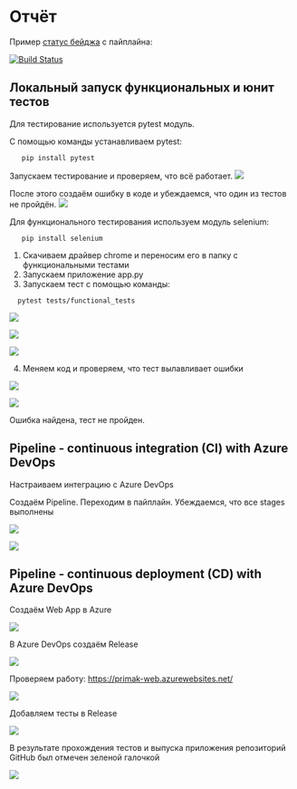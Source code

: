# Отчёт
Пример [статус бейджа](https://docs.microsoft.com/en-us/azure/devops/pipelines/create-first-pipeline?view=azure-devops&tabs=java%2Ctfs-2018-2%2Cbrowser) с пайплайна:

[![Build Status](https://dev.azure.com/alekseevap0275/prymak/_apis/build/status/Apple1501.PipelinePractice?branchName=master)](https://dev.azure.com/alekseevap0275/prymak/_build/latest?definitionId=3&branchName=master)

## Локальный запуск функциональных и юнит тестов

Для тестирование используется pytest модуль.

С помощью команды устанавливаем pytest:
```shell
   pip install pytest
 ```
Запускаем тестирование и проверяем, что всё работает.
![](./assets/Screenshot_2.png) 

После этого создаём ошибку в коде и убеждаемся, что один из тестов не пройдён.
![](./assets/Screenshot_10.png) 

Для функционального тестирования используем модуль selenium:

```shell
   pip install selenium
 ```
1. Скачиваем драйвер chrome и переносим его в папку с функциональными тестами
2. Запускаем приложение app.py
3. Запускаем тест с помощью команды:

```shell
  pytest tests/functional_tests
```
![](./assets/Screenshot_11.png) 

![](./assets/Screenshot_12.png) 

![](./assets/Screenshot_4.png) 

4. Меняем код и проверяем, что тест вылавливает ошибки

![](./assets/Screenshot_1.png) 

![](./assets/Screenshot_5.png) 

Ошибка найдена, тест не пройден.


## Pipeline - continuous integration (CI) with Azure DevOps

Настраиваем интеграцию с Azure DevOps

Создаём Pipeline. Переходим в пайплайн. Убеждаемся, что все stages выполнены

![](./assets/Screenshot_17.png) 

![](./assets/Screenshot_20.png) 

## Pipeline - continuous deployment (CD) with Azure DevOps

Создаём Web App в Azure

![](./assets/Screenshot_21.png) 

В Azure DevOps создаём Release

![](./assets/Screenshot_25.png) 

Проверяем работу: https://primak-web.azurewebsites.net/

![](./assets/Screenshot_26.png) 

Добавляем тесты в Release

![](./assets/Screenshot_27.png) 

В результате прохождения тестов и выпуска приложения репозиторий GitHub был отмечен зеленой галочкой

![](./assets/Screenshot_6.png) 